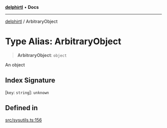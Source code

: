 [**delphirtl**](../README.md) • **Docs**

***

[delphirtl](../globals.md) / ArbitraryObject

# Type Alias: ArbitraryObject

> **ArbitraryObject**: `object`

An object

## Index Signature

 \[`key`: `string`\]: `unknown`

## Defined in

[src/sysutils.ts:156](https://github.com/chuacw/delphirtl/blob/0f93eed91d1db2ed286c4d8935806fd1be0ca3a9/src/sysutils.ts#L156)
